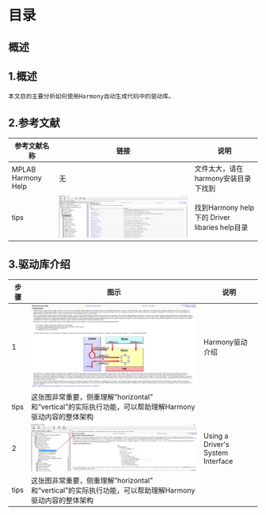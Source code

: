 
# 目录
## 概述
## 


## 1.概述
    本文目的主要分析如何使用Harmony自动生成代码中的驱动库。
    
## 2.参考文献
 | 参考文献名称 | 链接 | 说明 |
 | --- | ---- | ---- | 
 | MPLAB Harmony Help | 无 | 文件太大，请在harmony安装目录下找到 | 
 | tips | ![images](https://github.com/yuchengstudio/PIC32MZEF/blob/master/APP_note/pictures_DriverLib/Harmony_driver_lib_001.jpg) | 找到Harmony help 下的 Driver libaries help目录 | 
 
## 3.驱动库介绍
 
 | 步骤 | 图示 | 说明 |
 | --- | ---- | ---- | 
 | 1 | ![images](https://github.com/yuchengstudio/PIC32MZEF/blob/master/APP_note/pictures_DriverLib/Harmony_driver_lib_002.jpg)  | Harmony驱动介绍 | 
 | tips | 这张图非常重要，侧重理解“horizontal” 和“vertical”的实际执行功能，可以帮助理解Harmony驱动内容的整体架构 |  | 
 | 2| ![images](https://github.com/yuchengstudio/PIC32MZEF/blob/master/APP_note/pictures_DriverLib/Harmony_driver_lib_003.jpg)  | Using a Driver's System Interface | 
 | tips | 这张图非常重要，侧重理解“horizontal” 和“vertical”的实际执行功能，可以帮助理解Harmony驱动内容的整体架构 |  | 
